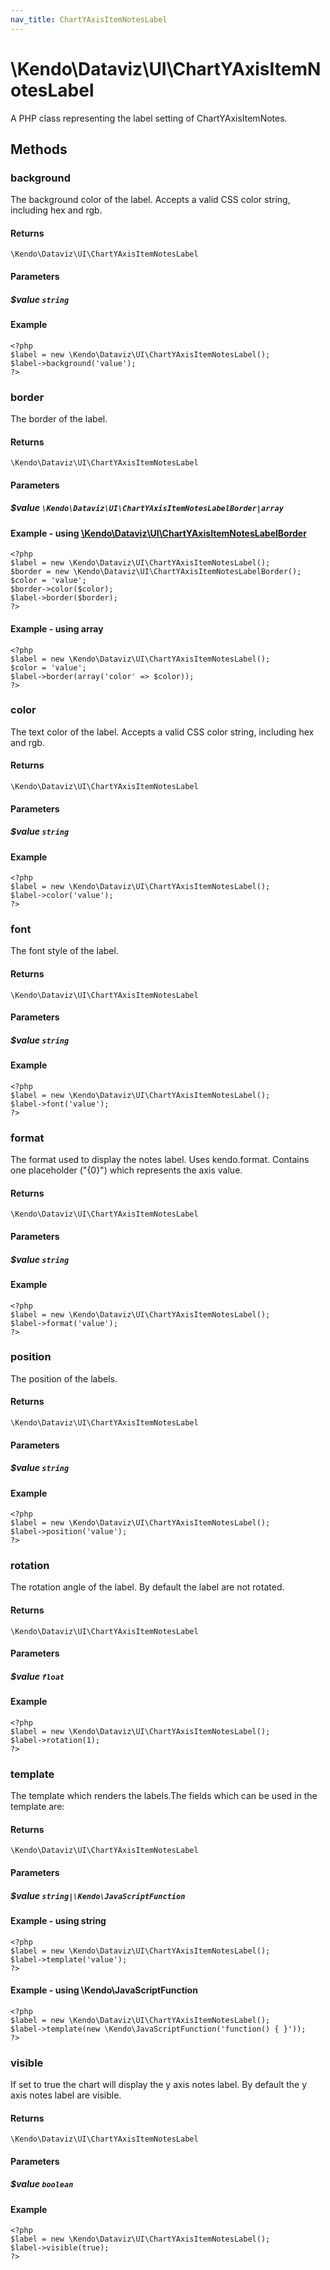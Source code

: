 ```yaml
---
nav_title: ChartYAxisItemNotesLabel
---
```


# \Kendo\Dataviz\UI\ChartYAxisItemNotesLabel

A PHP class representing the label setting of ChartYAxisItemNotes.


## Methods

### background
The background color of the label. Accepts a valid CSS color string, including hex and rgb.

#### Returns
`\Kendo\Dataviz\UI\ChartYAxisItemNotesLabel`

#### Parameters

##### $value `string`



#### Example 
    <?php
    $label = new \Kendo\Dataviz\UI\ChartYAxisItemNotesLabel();
    $label->background('value');
    ?>

### border

The border of the label.

#### Returns
`\Kendo\Dataviz\UI\ChartYAxisItemNotesLabel`

#### Parameters

##### $value `\Kendo\Dataviz\UI\ChartYAxisItemNotesLabelBorder|array`


#### Example - using [\Kendo\Dataviz\UI\ChartYAxisItemNotesLabelBorder](/kendo-ui/api/wrappers/php/Kendo/Dataviz/UI/ChartYAxisItemNotesLabelBorder)
    <?php
    $label = new \Kendo\Dataviz\UI\ChartYAxisItemNotesLabel();
    $border = new \Kendo\Dataviz\UI\ChartYAxisItemNotesLabelBorder();
    $color = 'value';
    $border->color($color);
    $label->border($border);
    ?>

#### Example - using array

    <?php
    $label = new \Kendo\Dataviz\UI\ChartYAxisItemNotesLabel();
    $color = 'value';
    $label->border(array('color' => $color));
    ?>

### color
The text color of the label. Accepts a valid CSS color string, including hex and rgb.

#### Returns
`\Kendo\Dataviz\UI\ChartYAxisItemNotesLabel`

#### Parameters

##### $value `string`



#### Example 
    <?php
    $label = new \Kendo\Dataviz\UI\ChartYAxisItemNotesLabel();
    $label->color('value');
    ?>

### font
The font style of the label.

#### Returns
`\Kendo\Dataviz\UI\ChartYAxisItemNotesLabel`

#### Parameters

##### $value `string`



#### Example 
    <?php
    $label = new \Kendo\Dataviz\UI\ChartYAxisItemNotesLabel();
    $label->font('value');
    ?>

### format
The format used to display the notes label. Uses kendo.format. Contains one placeholder ("{0}") which represents the axis value.

#### Returns
`\Kendo\Dataviz\UI\ChartYAxisItemNotesLabel`

#### Parameters

##### $value `string`



#### Example 
    <?php
    $label = new \Kendo\Dataviz\UI\ChartYAxisItemNotesLabel();
    $label->format('value');
    ?>

### position
The position of the labels.

#### Returns
`\Kendo\Dataviz\UI\ChartYAxisItemNotesLabel`

#### Parameters

##### $value `string`



#### Example 
    <?php
    $label = new \Kendo\Dataviz\UI\ChartYAxisItemNotesLabel();
    $label->position('value');
    ?>

### rotation
The rotation angle of the label. By default the label are not rotated.

#### Returns
`\Kendo\Dataviz\UI\ChartYAxisItemNotesLabel`

#### Parameters

##### $value `float`



#### Example 
    <?php
    $label = new \Kendo\Dataviz\UI\ChartYAxisItemNotesLabel();
    $label->rotation(1);
    ?>

### template
The template which renders the labels.The fields which can be used in the template are:

#### Returns
`\Kendo\Dataviz\UI\ChartYAxisItemNotesLabel`

#### Parameters

##### $value `string|\Kendo\JavaScriptFunction`



#### Example  - using string
    <?php
    $label = new \Kendo\Dataviz\UI\ChartYAxisItemNotesLabel();
    $label->template('value');
    ?>

#### Example  - using \Kendo\JavaScriptFunction
    <?php
    $label = new \Kendo\Dataviz\UI\ChartYAxisItemNotesLabel();
    $label->template(new \Kendo\JavaScriptFunction('function() { }'));
    ?>

### visible
If set to true the chart will display the y axis notes label. By default the y axis notes label are visible.

#### Returns
`\Kendo\Dataviz\UI\ChartYAxisItemNotesLabel`

#### Parameters

##### $value `boolean`



#### Example 
    <?php
    $label = new \Kendo\Dataviz\UI\ChartYAxisItemNotesLabel();
    $label->visible(true);
    ?>

